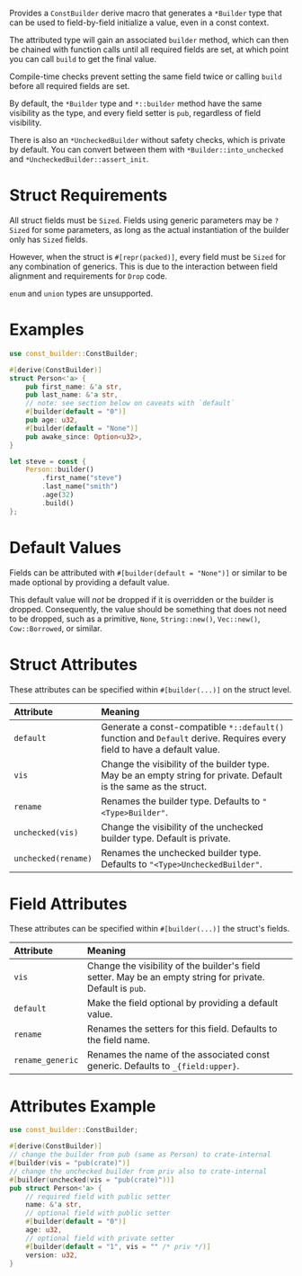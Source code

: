 Provides a `ConstBuilder` derive macro that generates a `*Builder` type
that can be used to field-by-field initialize a value, even in a const
context.

The attributed type will gain an associated `builder` method, which can then
be chained with function calls until all required fields are set, at which
point you can call `build` to get the final value.

Compile-time checks prevent setting the same field twice or calling `build`
before all required fields are set.

By default, the `*Builder` type and `*::builder` method have the same
visibility as the type, and every field setter is `pub`, regardless of field
visibility.

There is also an `*UncheckedBuilder` without safety checks, which is
private by default. You can convert between them with
`*Builder::into_unchecked` and `*UncheckedBuilder::assert_init`.

# Struct Requirements

All struct fields must be `Sized`. Fields using generic parameters may be
`?Sized` for some parameters, as long as the actual instantiation
of the builder only has `Sized` fields.

However, when the struct is `#[repr(packed)]`, every field must be `Sized`
for any combination of generics. This is due to the interaction between
field alignment and requirements for `Drop` code.

`enum` and `union` types are unsupported.

# Examples

```rust
use const_builder::ConstBuilder;

#[derive(ConstBuilder)]
struct Person<'a> {
    pub first_name: &'a str,
    pub last_name: &'a str,
    // note: see section below on caveats with `default`
    #[builder(default = "0")]
    pub age: u32,
    #[builder(default = "None")]
    pub awake_since: Option<u32>,
}

let steve = const {
    Person::builder()
        .first_name("steve")
        .last_name("smith")
        .age(32)
        .build()
};
```

# Default Values

Fields can be attributed with `#[builder(default = "None")]` or similar to
be made optional by providing a default value.

This default value will _not_ be dropped if it is overridden or the builder
is dropped. Consequently, the value should be something that does not need
to be dropped, such as a primitive, `None`, `String::new()`,
`Vec::new()`, `Cow::Borrowed`, or similar.

# Struct Attributes

These attributes can be specified within `#[builder(...)]` on the struct
level.

| Attribute           | Meaning |
|:------------------- |:------- |
| `default`           | Generate a const-compatible `*::default()` function and `Default` derive. Requires every field to have a default value. |
| `vis`               | Change the visibility of the builder type. May be an empty string for private. Default is the same as the struct. |
| `rename`            | Renames the builder type. Defaults to `"<Type>Builder"`. |
| `unchecked(vis)`    | Change the visibility of the unchecked builder type. Default is private. |
| `unchecked(rename)` | Renames the unchecked builder type. Defaults to `"<Type>UncheckedBuilder"`. |

# Field Attributes

These attributes can be specified within `#[builder(...)]` the struct's
fields.

| Attribute        | Meaning |
|:---------------- |:------- |
| `vis`            | Change the visibility of the builder's field setter. May be an empty string for private. Default is `pub`. |
| `default`        | Make the field optional by providing a default value. |
| `rename`         | Renames the setters for this field. Defaults to the field name. |
| `rename_generic` | Renames the name of the associated const generic. Defaults to `_{field:upper}`. |

# Attributes Example

```rust
use const_builder::ConstBuilder;

#[derive(ConstBuilder)]
// change the builder from pub (same as Person) to crate-internal
#[builder(vis = "pub(crate)")]
// change the unchecked builder from priv also to crate-internal
#[builder(unchecked(vis = "pub(crate)"))]
pub struct Person<'a> {
    // required field with public setter
    name: &'a str,
    // optional field with public setter
    #[builder(default = "0")]
    age: u32,
    // optional field with private setter
    #[builder(default = "1", vis = "" /* priv */)]
    version: u32,
}
```